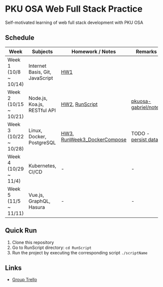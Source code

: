 # PKU OSA Web Full Stack Practice

Self-motivated learning of web full stack development with PKU OSA

## Schedule

Week                  |Subjects|Homework / Notes |Remarks
----------------------|--------|-----------------|-------
Week 1 (10/8 ~ 10/14) |Internet Basis, Git, JavaScript|[HW1](Week1/Homework1.md)
Week 2 (10/15 ~ 10/21)|Node.js, Koa.js, RESTful API|[HW2](Week2/Homework2.md), [RunScript](RunScripts/RunWeek2_KoaImgUploader)|[pkuosa-gabriel/notes](https://github.com/pkuosa-gabriel/notes/blob/master/HW02/koa-http-server.md)
Week 3 (10/22 ~ 10/28)|Linux, Docker, PostgreSQL|[HW3](Week3/Homework3.md), [RunWeek3_DockerCompose](RunScripts/RunWeek3_DockerCompose)|TODO - [persist data](https://youtu.be/AQj_Z1FzAfY)
Week 4 (10/29 ~ 11/4) |Kubernetes, CI/CD|-|-
Week 5 (11/5 ~ 11/11) |Vue.js, GraphQL, Hasura|-|-

## Quick Run

1. Clone this repository
2. Go to RunScript directory: `cd RunScript`
3. Run the project by executing the corresponding script `./scriptName`

## Links

* [Group Trello](https://trello.com/b/9Hv8SMCI)
